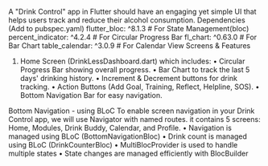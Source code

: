 A "Drink Control" app in Flutter should have an engaging yet simple UI that helps users track and reduce their alcohol consumption. 
Dependencies (Add to pubspec.yaml)
flutter_bloc: ^8.1.3 # For State Management(bloc)
percent_indicator: ^4.2.4 # For Circular Progress Bar
fl_chart: ^0.63.0 # For Bar Chart
table_calendar: ^3.0.9 # For Calendar View
Screens & Features
1. Home Screen (DrinkLessDashboard.dart)
which includes:
•	Circular Progress Bar showing overall progress.
•	 Bar Chart to track the last 5 days' drinking history.
•	 Increment & Decrement buttons for drink tracking.
•	 Action Buttons (Add Goal, Training, Reflect, Helpline, SOS).
•	 Bottom Navigation Bar for easy navigation.

Bottom Navigation - using BLoC
To enable screen navigation in your Drink Control app, we will use Navigator with named routes.
it contains 5 screens: Home, Modules, Drink Buddy, Calendar, and Profile.
•	Navigation is managed using BLoC (BottomNavigationBloc)
•	Drink count is managed using BLoC (DrinkCounterBloc)
•	MultiBlocProvider is used to handle multiple states
•	State changes are managed efficiently with BlocBuilder
